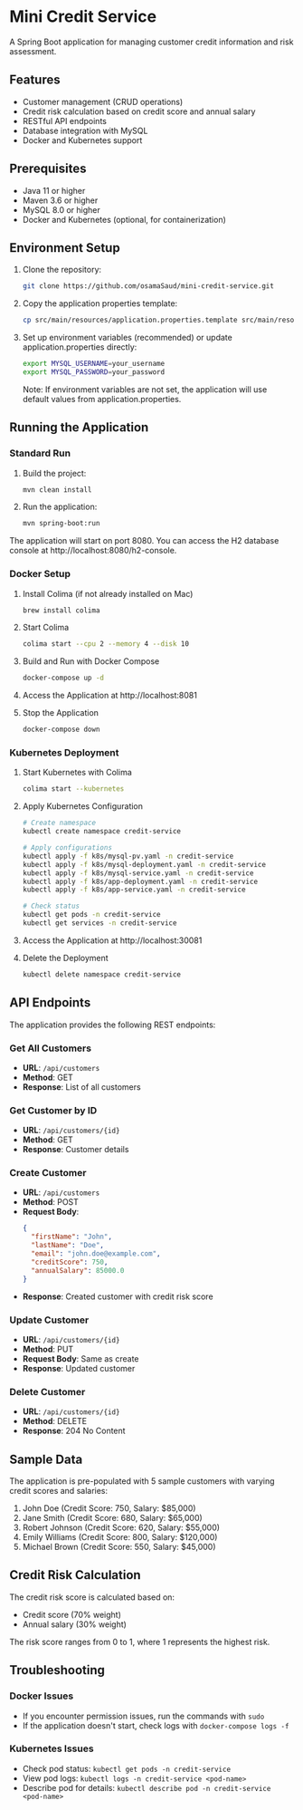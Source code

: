 # Mini Credit Service

A Spring Boot application for managing customer credit information and risk assessment.

## Features

- Customer management (CRUD operations)
- Credit risk calculation based on credit score and annual salary
- RESTful API endpoints
- Database integration with MySQL
- Docker and Kubernetes support

## Prerequisites

- Java 11 or higher
- Maven 3.6 or higher
- MySQL 8.0 or higher
- Docker and Kubernetes (optional, for containerization)

## Environment Setup

1. Clone the repository:
   ```bash
   git clone https://github.com/osamaSaud/mini-credit-service.git
   ```

2. Copy the application properties template:
   ```bash
   cp src/main/resources/application.properties.template src/main/resources/application.properties
   ```

3. Set up environment variables (recommended) or update application.properties directly:
   ```bash
   export MYSQL_USERNAME=your_username
   export MYSQL_PASSWORD=your_password
   ```

   Note: If environment variables are not set, the application will use default values from application.properties.

## Running the Application

### Standard Run

1. Build the project:
   ```bash
   mvn clean install
   ```

2. Run the application:
   ```bash
   mvn spring-boot:run
   ```

The application will start on port 8080. You can access the H2 database console at http://localhost:8080/h2-console.

### Docker Setup

1. Install Colima (if not already installed on Mac)
   ```bash
   brew install colima
   ```

2. Start Colima
   ```bash
   colima start --cpu 2 --memory 4 --disk 10
   ```

3. Build and Run with Docker Compose
   ```bash
   docker-compose up -d
   ```

4. Access the Application at http://localhost:8081

5. Stop the Application
   ```bash
   docker-compose down
   ```

### Kubernetes Deployment

1. Start Kubernetes with Colima
   ```bash
   colima start --kubernetes
   ```

2. Apply Kubernetes Configuration
   ```bash
   # Create namespace
   kubectl create namespace credit-service

   # Apply configurations
   kubectl apply -f k8s/mysql-pv.yaml -n credit-service
   kubectl apply -f k8s/mysql-deployment.yaml -n credit-service
   kubectl apply -f k8s/mysql-service.yaml -n credit-service
   kubectl apply -f k8s/app-deployment.yaml -n credit-service
   kubectl apply -f k8s/app-service.yaml -n credit-service

   # Check status
   kubectl get pods -n credit-service
   kubectl get services -n credit-service
   ```

3. Access the Application at http://localhost:30081

4. Delete the Deployment
   ```bash
   kubectl delete namespace credit-service
   ```

## API Endpoints

The application provides the following REST endpoints:

### Get All Customers
- **URL**: `/api/customers`
- **Method**: GET
- **Response**: List of all customers

### Get Customer by ID
- **URL**: `/api/customers/{id}`
- **Method**: GET
- **Response**: Customer details

### Create Customer
- **URL**: `/api/customers`
- **Method**: POST
- **Request Body**:
  ```json
  {
    "firstName": "John",
    "lastName": "Doe",
    "email": "john.doe@example.com",
    "creditScore": 750,
    "annualSalary": 85000.0
  }
  ```
- **Response**: Created customer with credit risk score

### Update Customer
- **URL**: `/api/customers/{id}`
- **Method**: PUT
- **Request Body**: Same as create
- **Response**: Updated customer

### Delete Customer
- **URL**: `/api/customers/{id}`
- **Method**: DELETE
- **Response**: 204 No Content

## Sample Data

The application is pre-populated with 5 sample customers with varying credit scores and salaries:

1. John Doe (Credit Score: 750, Salary: $85,000)
2. Jane Smith (Credit Score: 680, Salary: $65,000)
3. Robert Johnson (Credit Score: 620, Salary: $55,000)
4. Emily Williams (Credit Score: 800, Salary: $120,000)
5. Michael Brown (Credit Score: 550, Salary: $45,000)

## Credit Risk Calculation

The credit risk score is calculated based on:
- Credit score (70% weight)
- Annual salary (30% weight)

The risk score ranges from 0 to 1, where 1 represents the highest risk.

## Troubleshooting

### Docker Issues
- If you encounter permission issues, run the commands with `sudo`
- If the application doesn't start, check logs with `docker-compose logs -f`

### Kubernetes Issues
- Check pod status: `kubectl get pods -n credit-service`
- View pod logs: `kubectl logs -n credit-service <pod-name>`
- Describe pod for details: `kubectl describe pod -n credit-service <pod-name>`
